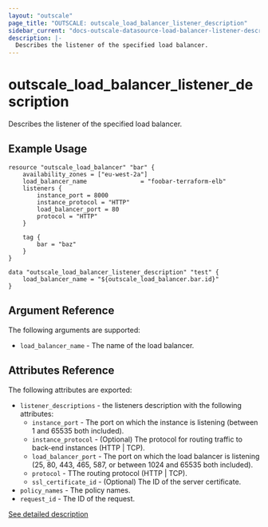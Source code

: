```yaml
---
layout: "outscale"
page_title: "OUTSCALE: outscale_load_balancer_listener_description"
sidebar_current: "docs-outscale-datasource-load-balancer-listener-description"
description: |-
  Describes the listener of the specified load balancer.
---
```


# outscale_load_balancer_listener_description

Describes the listener of the specified load balancer.

## Example Usage

```hcl
resource "outscale_load_balancer" "bar" {
    availability_zones = ["eu-west-2a"]
    load_balancer_name               = "foobar-terraform-elb"
    listeners {
        instance_port = 8000
        instance_protocol = "HTTP"
        load_balancer_port = 80
        protocol = "HTTP"
    }

    tag {
        bar = "baz"
    }
}

data "outscale_load_balancer_listener_description" "test" {
    load_balancer_name = "${outscale_load_balancer.bar.id}"
}
```

## Argument Reference

The following arguments are supported:

* `load_balancer_name` - The name of the load balancer.

## Attributes Reference

The following attributes are exported:

* `listener_descriptions` - the listeners description with the following attributes:
  * `instance_port` - The port on which the instance is listening (between 1 and 65535 both included).
  * `instance_protocol` - (Optional) The protocol for routing traffic to back-end instances (HTTP | TCP).
  * `load_balancer_port` - The port on which the load balancer is listening (25, 80, 443, 465, 587, or between 1024 and 65535 both included).
  * `protocol` - TThe routing protocol (HTTP | TCP).
  * `ssl_certificate_id` - (Optional) The ID of the server certificate.
* `policy_names` - The policy names.
* `request_id` - The ID of the request.

[See detailed description](http://docs.outscale.com/api_lbu/operations/Action_DescribeLoadBalancers_get.html#_api_lbu-action_describeloadbalancers_get)
